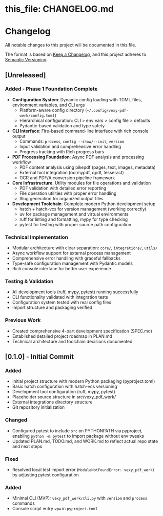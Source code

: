 # this_file: CHANGELOG.md

# Changelog

All notable changes to this project will be documented in this file.

The format is based on [Keep a Changelog](https://keepachangelog.com/en/1.0.0/),
and this project adheres to [Semantic Versioning](https://semver.org/spec/v2.0.0.html).

## [Unreleased]

### Added - Phase 1 Foundation Complete
- **Configuration System**: Dynamic config loading with TOML files, environment variables, and CLI args
  - Platform-aware config directory (`~/.config/vexy-pdf-werk/config.toml`)
  - Hierarchical configuration: CLI > env vars > config file > defaults
  - Pydantic-based validation and type safety
- **CLI Interface**: Fire-based command-line interface with rich console output
  - Commands: `process`, `config --show/--init`, `version`
  - Input validation and comprehensive error handling
  - Progress tracking with Rich progress bars
- **PDF Processing Foundation**: Async PDF analysis and processing workflow
  - PDF content analysis using pikepdf (pages, text, images, metadata)
  - External tool integration (ocrmypdf, qpdf, tesseract)
  - OCR and PDF/A conversion pipeline framework
- **Core Infrastructure**: Utility modules for file operations and validation
  - PDF validation with detailed error reporting
  - File operation utilities with proper error handling
  - Slug generation for organized output files
- **Development Toolchain**: Complete modern Python development setup
  - hatch + hatch-vcs for version management (working correctly)
  - uv for package management and virtual environments
  - ruff for linting and formatting, mypy for type checking
  - pytest for testing with proper source path configuration

### Technical Implementation
- Modular architecture with clear separation: `core/`, `integrations/`, `utils/`
- Async workflow support for external process management
- Comprehensive error handling with graceful fallbacks
- Type-safe configuration management with Pydantic models
- Rich console interface for better user experience

### Testing & Validation
- All development tools (ruff, mypy, pytest) running successfully
- CLI functionality validated with integration tests
- Configuration system tested with real config files
- Import structure and packaging verified

### Previous Work
- Created comprehensive 4-part development specification (SPEC.md)
- Established detailed project roadmap in PLAN.md
- Technical architecture and toolchain decisions documented

## [0.1.0] - Initial Commit

### Added
- Initial project structure with modern Python packaging (pyproject.toml)
- Basic hatch configuration with hatch-vcs versioning
- Development tool configuration (ruff, mypy, pytest)
- Placeholder source structure in src/vexy_pdf_werk/
- External integrations directory structure
- Git repository initialization
### Changed
- Configured pytest to include `src` on PYTHONPATH via pyproject, enabling `python -m pytest` to import package without env tweaks
- Updated PLAN.md, TODO.md, and WORK.md to reflect actual repo state and next steps

### Fixed
- Resolved local test import error (`ModuleNotFoundError: vexy_pdf_werk`) by adjusting pytest configuration

### Added
- Minimal CLI (MVP): `vexy_pdf_werk/cli.py` with `version` and `process` commands
- Console script entry `vpw` in `pyproject.toml`
